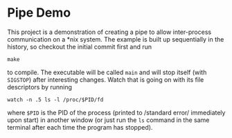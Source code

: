 # Pipe Demo
This project is a demonstration of creating a pipe to allow inter-process communication on a *nix system.  The example is built up sequentially in the history, so checkout the initial commit first and run

    make

to compile.  The executable will be called `main` and will stop itself (with `SIGSTOP`) after interesting changes. Watch that is going on with its file descriptors by running

    watch -n .5 ls -l /proc/$PID/fd

where `$PID` is the PID of the process (printed to /standard error/ immediately upon start) in another window (or just run the `ls` command in the same terminal after each time the program has stopped).
